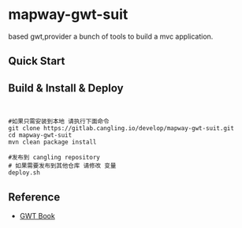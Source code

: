 # mapway-gwt-suit

based gwt,provider a bunch of tools to build a mvc application.

## Quick Start

## Build & Install & Deploy

```shell


#如果只需安装到本地 请执行下面命令
git clone https://gitlab.cangling.io/develop/mapway-gwt-suit.git
cd mapway-gwt-suit
mvn clean package install

#发布到 cangling repository
# 如果需要发布到其他仓库 请修改 变量
deploy.sh

```

## Reference
- [GWT Book](https://livebook.manning.com/book/gwt-in-action-second-edition/about-this-book/) 
